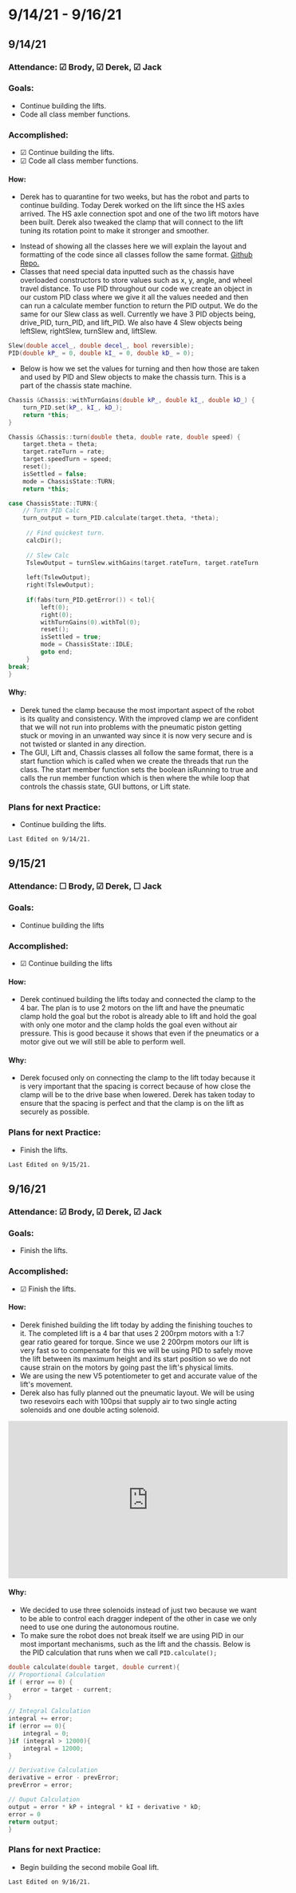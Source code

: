 # 9/14/21 - 9/16/21
## 9/14/21
### Attendance: &#9745; Brody, &#9745; Derek, &#9745; Jack
### Goals:
- Continue building the lifts.
- Code all class member functions.
### Accomplished:
- &#9745; Continue building the lifts.
- &#9745; Code all class member functions.
#### How:
- Derek has to quarantine for two weeks, but has the robot and parts to continue building. Today Derek worked on the lift since the HS axles arrived. The HS axle connection spot and one of the two lift motors have been built. Derek also tweaked the clamp that will connect to the lift tuning its rotation point to make it stronger and smoother.

<script src="https://cdn.jsdelivr.net/npm/publicalbum@latest/embed-ui.min.js" async></script>
<div class="pa-gallery-player-widget" style="width:100%; height:480px; display:none;"
  data-link="https://photos.app.goo.gl/rqtToydVLAXtxUAf8"
  data-title="9/14/21"
  data-description="3 new photos added to shared album">
  <object data="https://lh3.googleusercontent.com/RU9oEuv82qDGVwg2aGOPEPHHiGbEtIGZCl2wSFr4hbSmDkME6OO2juu9vyX50Zg_het-r81QJP3sqOTynFqSuPpOxPLBNh-cyT6pPQJjJWVDeS50vZiSzfmkIBFnl9uE5CzoTbUJng=w1920-h1080"></object>
  <object data="https://lh3.googleusercontent.com/x4O16U5d-dB0VpslUVOwztREwBrZi6KL_jY_0MQNTSW0ntpmYZOiuqG3eaT2xu04nQGtZd2XIka6-H9r3bGAI4rsa4UH1S7qyoB4JH_AbQebVt9uYnZqXNfxN5qEddllBCGqFOa5KA=w1920-h1080"></object>
  <object data="https://lh3.googleusercontent.com/rT2cgtxMu0D1G_8fhAwlB-D4DseYTtaRhhWozuh86BLFDTlzLBd-3Z9nyokO-K5MlX9Qr15e7AnKJh-TudWOrzBQui-Cfbe39HmEn9Mh-PMU32mtrRV8bzxibBWSsmqbnfqbbBNXag=w1920-h1080"></object>
</div>

- Instead of showing all the classes here we will explain the layout and formatting of the code since all classes follow the same format. [Github Repo.](https://github.com/PSASchool/9447H-TippingPoint)
- Classes that need special data inputted such as the chassis have overloaded constructors to store values such as x, y, angle, and wheel travel distance. To use PID throughout our code we create an object in our custom PID class where we give it all the values needed and then can run a calculate member function to return the PID output. We do the same for our Slew class as well. Currently we have 3 PID objects being, drive_PID, turn_PID, and lift_PID. We also have 4 Slew objects being leftSlew, rightSlew, turnSlew and, liftSlew.

```c++
Slew(double accel_, double decel_, bool reversible);
PID(double kP_ = 0, double kI_ = 0, double kD_ = 0);
```
- Below is how we set the values for turning and then how those are taken and used by PID and Slew objects to make the chassis turn. This is a part of the chassis state machine. 
```c++
Chassis &Chassis::withTurnGains(double kP_, double kI_, double kD_) {
    turn_PID.set(kP_, kI_, kD_);
    return *this;
}

Chassis &Chassis::turn(double theta, double rate, double speed) {
    target.theta = theta;
    target.rateTurn = rate;
    target.speedTurn = speed;
    reset();
    isSettled = false;
    mode = ChassisState::TURN;
    return *this;
```

```c++
case ChassisState::TURN:{
    // Turn PID Calc
    turn_output = turn_PID.calculate(target.theta, *theta);
     
     // Find quickest turn.
     calcDir();
     
     // Slew Calc
     TslewOutput = turnSlew.withGains(target.rateTurn, target.rateTurn, true).withLimit(target.speedTurn).calculate(turn_output);
     
     left(TslewOutput);
     right(TslewOutput);
     
     if(fabs(turn_PID.getError()) < tol){
         left(0);
         right(0);
         withTurnGains(0).withTol(0);
         reset();
         isSettled = true;
         mode = ChassisState::IDLE;
         goto end;
     }
break;
}
```
#### Why:
- Derek tuned the clamp because the most important aspect of the robot is its quality and consistency. With the improved clamp we are confident that we will not run into problems with the pneumatic piston getting stuck or moving in an unwanted way since it is now very secure and is not twisted or slanted in any direction.
- The GUI, Lift and, Chassis classes all follow the same format, there is a start function which is called when we create the threads that run the class. The start member function sets the boolean isRunning to true and calls the run member function which is then where the while loop that controls the chassis state, GUI buttons, or Lift state. 
### Plans for next Practice:
- Continue building the lifts.

```{important}
Last Edited on 9/14/21.
```

## 9/15/21
### Attendance: &#9744; Brody, &#9745; Derek, &#9744; Jack
### Goals: 
- Continue building the lifts
### Accomplished:
- &#9745; Continue building the lifts
#### How:
- Derek continued building the lifts today and connected the clamp to the 4 bar. The plan is to use 2 motors on the lift and have the pneumatic clamp hold the goal but the robot is already able to lift and hold the goal with only one motor and the clamp holds the goal even without air pressure. This is good because it shows that even if the pneumatics or a motor give out we will still be able to perform well.

<script src="https://cdn.jsdelivr.net/npm/publicalbum@latest/embed-ui.min.js" async></script>
<div class="pa-gallery-player-widget" style="width:100%; height:480px; display:none;"
  data-link="https://photos.app.goo.gl/HEbaLC9DSVskm9Fy7"
  data-title="9/15/21"
  data-description="2 new photos added to shared album">
  <object data="https://lh3.googleusercontent.com/d99ufZLhoVul3G5dD7xr1YXjykLmXjRDEdn3vMIo9jHVAOlt5oX675TG8GPmWQ2NOTu_VlRP3kSmhkIsQ1VlQAfcpB6apx3Ib1udqo3buK0dCLlWmROa32wxiy_cj-lSkUVbealAiA=w1920-h1080"></object>
  <object data="https://lh3.googleusercontent.com/aRFGdpOQC8Kgk43JwiBphuIRZb6rEEP6gYkAQnYCfhbmDosVXJJjaqZj2h0ATy_crezVSHb9_OJoIH7D6ebusbRhryo-PK3lQZ0j4FydvCrpXVb9zo6HvKWYoPBhVV-pNIDxYDC7iQ=w1920-h1080"></object>
</div>


#### Why:
- Derek focused only on connecting the clamp to the lift today because it is very important that the spacing is correct because of how close the clamp will be to the drive base when lowered. Derek has taken today to ensure that the spacing is perfect and that the clamp is on the lift as securely as possible.
### Plans for next Practice:
- Finish the lifts.

```{important}
Last Edited on 9/15/21.
```

## 9/16/21
### Attendance:  &#9745; Brody, &#9745; Derek, &#9745; Jack
### Goals:
- Finish the lifts.
### Accomplished:
- &#9745; Finish the lifts.
#### How:
- Derek finished building the lift today by adding the finishing touches to it. The completed lift is a 4 bar that uses 2 200rpm motors with a 1:7 gear ratio geared for torque. Since we use 2 200rpm motors our lift is very fast so to compensate for this we will be using PID to safely move the lift between its maximum height and its start position so we do not cause strain on the motors by going past the lift's physical limits. 
- We are using the new V5 potentiometer to get and accurate value of the lift's movement.
- Derek also has fully planned out the pneumatic layout. We will be using two resevoirs each with 100psi that supply air to two single acting solenoids and one double acting solenoid.

<iframe width="560" height="315" src="https://www.youtube.com/embed/nZzrLr_bpgY" title="YouTube video player" frameborder="0" allow="accelerometer; autoplay; clipboard-write; encrypted-media; gyroscope; picture-in-picture" allowfullscreen></iframe>

#### Why:
- We decided to use three solenoids instead of just two because we want to be able to control each dragger indepent of the other in case we only need to use one during the autonomous routine.
- To make sure the robot does not break itself we are using PID in our most important mechanisms, such as the lift and the chassis. Below is the PID calculation that runs when we call ```PID.calculate();```
```c++
double calculate(double target, double current){
// Proportional Calculation
if ( error == 0) {
    error = target - current;
}

// Integral Calculation
integral += error;
if (error == 0){
    integral = 0;
}if (integral > 12000){
    integral = 12000;
}

// Derivative Calculation
derivative = error - prevError;
prevError = error;

// Ouput Calculation
output = error * kP + integral * kI + derivative * kD;
error = 0
return output;
}
```
### Plans for next Practice:
- Begin building the second mobile Goal lift.

```{important}
Last Edited on 9/16/21.
```